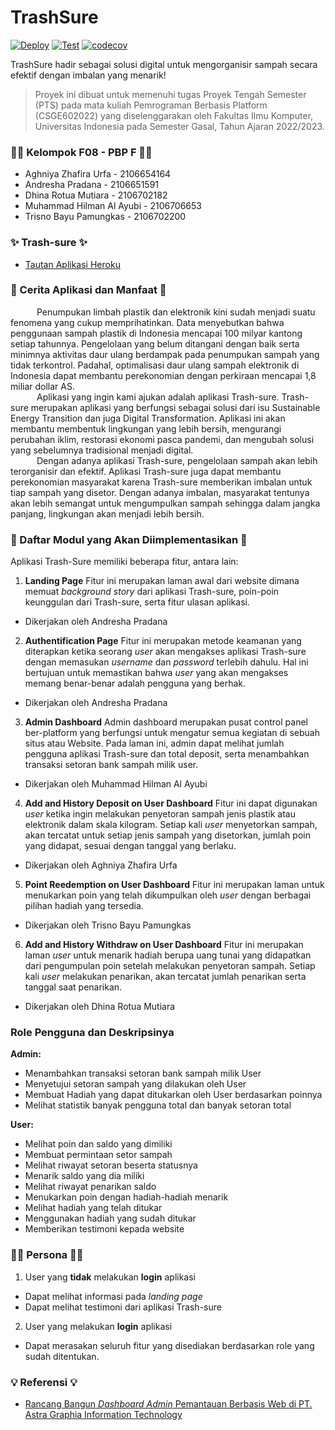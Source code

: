 # TrashSure
[![Deploy][actions-badge]][commits-gh]
[![Test][actions1-badge]][commits-gh]
[![codecov](https://codecov.io/github/al-ayubi2020/PBP-TK-F08/branch/main/graph/badge.svg?token=US2852M2M9)](https://codecov.io/github/al-ayubi2020/PBP-TK-F08)

TrashSure hadir sebagai solusi digital untuk mengorganisir sampah secara efektif dengan imbalan yang menarik!

> Proyek ini dibuat untuk memenuhi tugas Proyek Tengah Semester (PTS)
> pada mata kuliah Pemrograman Berbasis Platform (CSGE602022) yang
> diselenggarakan oleh Fakultas Ilmu Komputer, Universitas Indonesia
> pada Semester Gasal, Tahun Ajaran 2022/2023.

### 👋🏽 Kelompok F08 - PBP F 👋🏽
* Aghniya Zhafira Urfa - 2106654164
* Andresha Pradana - 2106651591
* Dhina Rotua Mutiara - 2106702182
* Muhammad Hilman Al Ayubi - 2106706653
* Trisno Bayu Pamungkas - 2106702200
 
### ✨ Trash-sure ✨
-  [Tautan Aplikasi Heroku](https://trashsure-pbp.herokuapp.com/)
 
### 📝 Cerita Aplikasi dan Manfaat 📝
&emsp;&emsp;&emsp;Penumpukan limbah plastik dan elektronik kini sudah menjadi suatu fenomena yang cukup memprihatinkan. Data menyebutkan bahwa penggunaan sampah plastik di Indonesia mencapai 100 milyar kantong setiap tahunnya. Pengelolaan yang belum ditangani dengan baik serta minimnya aktivitas daur ulang berdampak pada penumpukan sampah yang tidak terkontrol. Padahal, optimalisasi daur ulang sampah elektronik di Indonesia dapat membantu perekonomian dengan perkiraan mencapai 1,8 miliar dollar AS.
<br>&emsp;&emsp;&emsp;Aplikasi yang ingin kami ajukan adalah aplikasi Trash-sure. Trash-sure merupakan aplikasi yang berfungsi sebagai solusi dari isu Sustainable Energy Transition dan juga Digital Transformation. Aplikasi ini akan membantu membentuk lingkungan yang lebih bersih, mengurangi perubahan iklim, restorasi ekonomi pasca pandemi, dan mengubah solusi yang sebelumnya tradisional menjadi digital.
<br>&emsp;&emsp;&emsp;Dengan adanya aplikasi Trash-sure, pengelolaan sampah akan lebih terorganisir dan efektif. Aplikasi Trash-sure juga dapat membantu perekonomian masyarakat karena Trash-sure memberikan imbalan untuk tiap sampah yang disetor. Dengan adanya imbalan, masyarakat tentunya akan lebih semangat untuk mengumpulkan sampah sehingga dalam jangka panjang, lingkungan akan menjadi lebih bersih.
 
### 📒 Daftar Modul yang Akan Diimplementasikan 📒
Aplikasi Trash-Sure memiliki beberapa fitur, antara lain:
1. __Landing Page__
Fitur ini merupakan laman awal dari website dimana memuat _background story_ dari aplikasi Trash-sure, poin-poin keunggulan dari Trash-sure, serta fitur ulasan aplikasi.
* Dikerjakan oleh Andresha Pradana
 
2. __Authentification Page__
Fitur ini merupakan metode keamanan yang diterapkan ketika seorang _user_ akan mengakses aplikasi Trash-sure dengan memasukan _username_ dan _password_ terlebih dahulu. Hal ini bertujuan untuk memastikan bahwa _user_ yang akan mengakses memang benar-benar adalah pengguna yang berhak.
* Dikerjakan oleh Andresha Pradana
 
3. __Admin Dashboard__
Admin dashboard merupakan pusat control panel ber-platform yang berfungsi untuk mengatur semua kegiatan di sebuah situs atau Website. Pada laman ini, admin dapat melihat jumlah pengguna aplikasi Trash-sure dan total deposit, serta menambahkan transaksi setoran bank sampah milik user.
* Dikerjakan oleh Muhammad Hilman Al Ayubi
 
4. __Add and History Deposit on User Dashboard__
Fitur ini dapat digunakan _user_ ketika ingin melakukan penyetoran sampah jenis plastik atau elektronik dalam skala kilogram. Setiap kali _user_ menyetorkan sampah, akan tercatat untuk setiap jenis sampah yang disetorkan, jumlah poin yang didapat, sesuai dengan tanggal yang berlaku.  
* Dikerjakan oleh Aghniya Zhafira Urfa
 
5. __Point Reedemption on User Dashboard__
Fitur ini merupakan laman untuk menukarkan poin yang telah dikumpulkan oleh _user_ dengan berbagai pilihan hadiah yang tersedia.
* Dikerjakan oleh Trisno Bayu Pamungkas
 
6. __Add and History Withdraw on User Dashboard__
Fitur ini merupakan laman  _user_ untuk menarik hadiah berupa uang tunai yang didapatkan dari pengumpulan poin setelah melakukan penyetoran sampah. Setiap kali _user_ melakukan penarikan, akan tercatat jumlah penarikan serta tanggal saat penarikan.
* Dikerjakan oleh Dhina Rotua Mutiara
 
### Role Pengguna dan Deskripsinya
**Admin:** 
- Menambahkan transaksi setoran bank sampah milik User
- Menyetujui setoran sampah yang dilakukan oleh User
- Membuat Hadiah yang dapat ditukarkan oleh User berdasarkan poinnya
- Melihat statistik banyak pengguna total dan banyak setoran total <br>

**User:** 
- Melihat poin dan saldo yang dimiliki
- Membuat permintaan setor sampah 
- Melihat riwayat setoran beserta statusnya
- Menarik saldo yang dia miliki
- Melihat riwayat penarikan saldo
- Menukarkan poin dengan hadiah-hadiah menarik
- Melihat hadiah yang telah ditukar
- Menggunakan hadiah yang sudah ditukar
- Memberikan testimoni kepada website
 
### 🧑‍💻 Persona 🧑‍💻
1. User yang __tidak__ melakukan __login__ aplikasi
* Dapat melihat informasi pada _landing page_
* Dapat melihat testimoni dari aplikasi Trash-sure
 
2. User yang melakukan __login__ aplikasi
* Dapat merasakan seluruh fitur yang disediakan berdasarkan role yang sudah ditentukan.
 
### 💡 Referensi 💡
- [Rancang Bangun _Dashboard Admin_ Pemantauan Berbasis Web di PT. Astra Graphia Information Technology](https://www.google.com/url?sa=t&rct=j&q=&esrc=s&source=web&cd=&cad=rja&uact=8&ved=2ahUKEwiN7Oryxo_7AhVoD7cAHY9NDKYQFnoECAYQAw&url=https%3A%2F%2Fzenodo.org%2Frecord%2F1218677%2Ffiles%2FJurnal%2520Ferliesha%2520Yuni%2520Hartanti-4314111018.pdf&usg=AOvVaw2FXNuZbcQ-7JUM7Xm0UzAz)


[actions-badge]: https://github.com/al-ayubi2020/PBP-TK-F08/actions/workflows/dpl.yml/badge.svg
[actions1-badge]: https://github.com/al-ayubi2020/PBP-TK-F08/actions/workflows/test.yml/badge.svg
[commits-gh]: https://github.com/al-ayubi2020/PBP-TK-F08/commits/main

